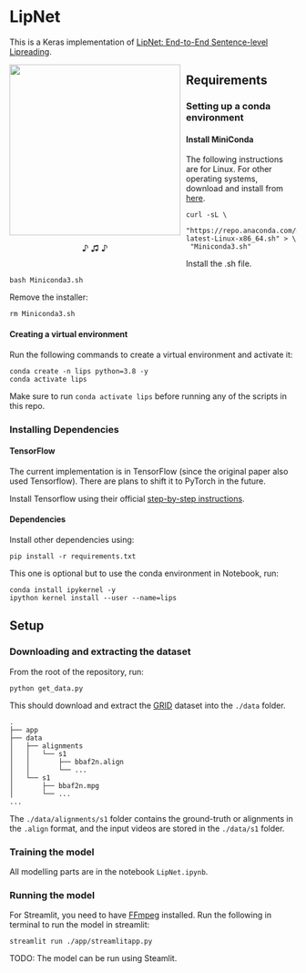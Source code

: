 # LipNet

This is a Keras implementation of [LipNet: End-to-End Sentence-level Lipreading](https://paperswithcode.com/paper/lipnet-end-to-end-sentence-level-lipreading).

<div align="center">
  <div style="float:left;margin-right:10px;">
  <img src="https://github.com/sttaseen/LipNet/assets/67076071/17a67afa-69ba-4d23-b9e6-94820adb8263"
  width=300
  height=auto
  ><br>
    <p style="font-size:1.5vw;">♪ ♫ ♪</p>
  </div>
</div>

## Requirements
### Setting up a conda environment

#### Install MiniConda
The following instructions are for Linux. For other operating systems, download and install from [here](https://docs.conda.io/en/latest/miniconda.html).
```
curl -sL \
  "https://repo.anaconda.com/miniconda/Miniconda3-latest-Linux-x86_64.sh" > \
 "Miniconda3.sh"
```
Install the .sh file.
```
bash Miniconda3.sh
```
Remove the installer:
```
rm Miniconda3.sh
```
#### Creating a virtual environment
Run the following commands to create a virtual environment and activate it:
```
conda create -n lips python=3.8 -y
conda activate lips
```
Make sure to run ```conda activate lips``` before running any of the scripts in this repo.

### Installing Dependencies

#### TensorFlow
The current implementation is in TensorFlow (since the original paper also used Tensorflow). There are plans to shift it to PyTorch in the future. 

Install Tensorflow using their official [step-by-step instructions](https://www.tensorflow.org/install/pip#:~:text=Step%2Dby%2Dstep-,instructions,-Linux).

#### Dependencies
Install other dependencies using:
```
pip install -r requirements.txt
```

This one is optional but to use the conda environment in Notebook, run:
```
conda install ipykernel -y
ipython kernel install --user --name=lips
```

## Setup
### Downloading and extracting the dataset

From the root of the repository, run:
```
python get_data.py
```
This should download and extract the [GRID](https://paperswithcode.com/sota/lipreading-on-grid-corpus-mixed-speech) dataset into the ```./data``` folder.
```
.
├── app
├── data
│   ├── alignments
│   │   └── s1
│   │       ├── bbaf2n.align
│   │       └── ...
│   └── s1
│       ├── bbaf2n.mpg
│       └── ...
...
```
The ```./data/alignments/s1``` folder contains the ground-truth or alignments in the ```.align``` format, and the input videos are stored in the ```./data/s1``` folder.

### Training the model

All modelling parts are in the notebook ```LipNet.ipynb```.

### Running the model

For Streamlit, you need to have [FFmpeg](https://www.hostinger.com/tutorials/how-to-install-ffmpeg) installed. Run the following in terminal to run the model in streamlit:

```
streamlit run ./app/streamlitapp.py
```

TODO: The model can be run using Steamlit.
